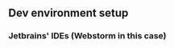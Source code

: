 ## Dev environment setup

### Jetbrains' IDEs (Webstorm in this case)
[](img/webstorm-1.png)
[](img/webstorm-2.png)
[](img/webstorm-3.png)
[](img/webstorm-4.png)